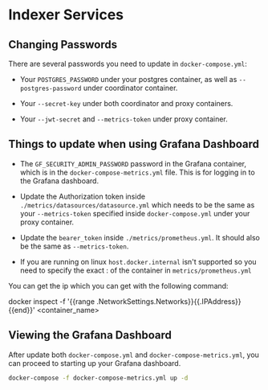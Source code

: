# Indexer Services

## Changing Passwords

There are several passwords you need to update in `docker-compose.yml`:

- Your `POSTGRES_PASSWORD` under your postgres container, as well as `--postgres-password` under coordinator container.

- Your `--secret-key` under both coordinator and proxy containers.

- Your `--jwt-secret` and `--metrics-token` under proxy container.

## Things to update when using Grafana Dashboard

- The `GF_SECURITY_ADMIN_PASSWORD` password in the Grafana container, which is in the `docker-compose-metrics.yml` file. 
This is for logging in to the Grafana dashboard.

- Update the Authorization token inside `./metrics/datasources/datasource.yml` which needs to be the same as your `--metrics-token` specified inside `docker-compose.yml` under your proxy container.

- Update the `bearer_token` inside `./metrics/prometheus.yml`. It should also be the same as `--metrics-token`.

- If you are running on linux `host.docker.internal` isn't supported so you need to specify the exact <ip>:<port> of the container in `metrics/prometheus.yml`

You can get the ip which you can get with the following command:

docker inspect -f '{{range .NetworkSettings.Networks}}{{.IPAddress}}{{end}}' <container_name>

## Viewing the Grafana Dashboard

After update both `docker-compose.yml` and `docker-compose-metrics.yml`, you can proceed to starting up your Grafana dashboard. 

```bash
docker-compose -f docker-compose-metrics.yml up -d
